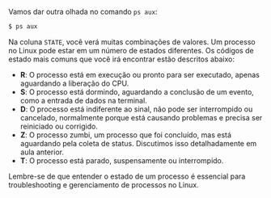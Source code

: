 Vamos dar outra olhada no comando `ps aux`:

```bash
$ ps aux
```

Na coluna `STATE`, você verá muitas combinações de valores. Um processo no Linux pode estar em um número de estados diferentes. Os códigos de estado mais comuns que você irá encontrar estão descritos abaixo:

* **R**: O processo está em execução ou pronto para ser executado, apenas aguardando a liberação do CPU.
* **S**: O processo está dormindo, aguardando a conclusão de um evento, como a entrada de dados na terminal.
* **D**: O processo está indiferente ao sinal, não pode ser interrompido ou cancelado, normalmente porque está causando problemas e precisa ser reiniciado ou corrigido.
* **Z**: O processo zumbi, um processo que foi concluído, mas está aguardando pela coleta de status. Discutimos isso detalhadamente em aula anterior.
* **T**: O processo está parado, suspensamente ou interrompido.

Lembre-se de que entender o estado de um processo é essencial para troubleshooting e gerenciamento de processos no Linux.